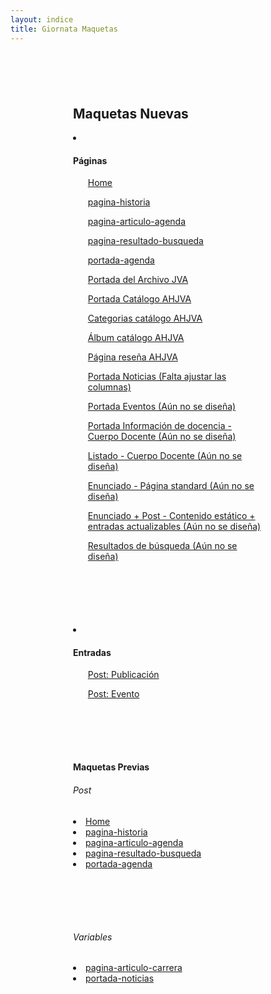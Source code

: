 ```yaml
---
layout: indice
title: Giornata Maquetas
---
```

<nav style='margin: 100px'>
  <h1>Maquetas Nuevas</h1>
  <li><h4>Páginas</h4>
    <ul><a href="pags/home">Home</a></ul>
    <ul><a href="pags/historia">pagina-historia</a></ul>
    <ul><a href="pags/articulo-agenda">pagina-articulo-agenda</a></ul>
    <ul><a href="pags/resultado-de-busqueda">pagina-resultado-busqueda</a></ul>
    <ul><a href="pags/portada-agenda">portada-agenda</a></ul>
    <ul><a href="pags/home-archivo">Portada del Archivo JVA</a></ul>
    <ul><a href="pags/portada-catalogo">Portada Catálogo AHJVA</a></ul>
    <ul><a href="pags/categoria-catalogo">Categorias catálogo AHJVA</a></ul>
    <ul><a href="pags/album-catalogo">Álbum catálogo AHJVA</a></ul>
    <ul><a href="pags/reseña-ahjva">Página reseña AHJVA</a></ul>
    <ul><a href="pags/portada_noticias">Portada Noticias (Falta ajustar las columnas)</a></ul>
    <ul><a href="pags/">Portada Eventos (Aún no se diseña)</a></ul>
    <ul><a href="pags/">Portada Información de docencia - Cuerpo Docente (Aún no se diseña)</a></ul>
    <ul><a href="pags/">Listado - Cuerpo Docente (Aún no se diseña)</a></ul>
    <ul><a href="pags/">Enunciado - Página standard (Aún no se diseña)</a></ul>
    <ul><a href="pags/">Enunciado + Post - Contenido estático + entradas actualizables (Aún no se diseña)</a></ul>
    <ul><a href="pags/">Resultados de búsqueda (Aún no se diseña)</a></ul>
  </li>
</nav>
<nav style='margin: 100px'>
  <li><h4>Entradas</h4>
    <ul><a href="pags/publicacion">Post: Publicación</a></ul>
    <ul><a href="pags/evento">Post: Evento</a></ul>
  </li>
</nav>
<nav style='margin: 100px'>
<h4>Maquetas Previas</h4>
<h6>Post </h6>
<li><a href="pags_antiguas/home" class='chico'>Home</a></li>
<li><a href="pags_antiguas/historia" class='chico'>pagina-historia</a></li>
<li><a href="pags_antiguas/articulo-agenda" class='chico'>pagina-articulo-agenda</a></li>
<li><a href="pags_antiguas/resultado-de-busqueda" class='chico'>pagina-resultado-busqueda</a></li>
<li><a href="pags_antiguas/portada-agenda" class='chico'>portada-agenda</a></li>
</nav>
<nav style='margin: 100px'>
<h6>Variables</h6>
<li><a href="pags_antiguas/articulo-carrera-grafico" class='chico'>pagina-articulo-carrera</a></li>
<li><a href="pags_antiguas/portada-noticias" class='chico'>portada-noticias</a></li>
</nav>
